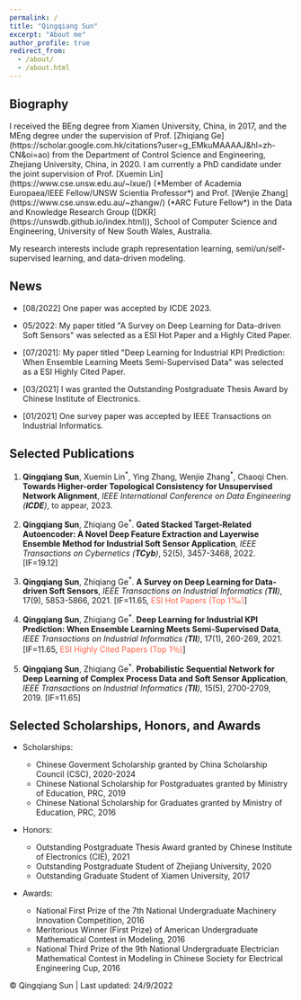 ```yaml
---
permalink: /
title: "Qingqiang Sun"
excerpt: "About me"
author_profile: true
redirect_from: 
  - /about/
  - /about.html
---
```


<h2 id="biography"> Biography</h2>
I received the BEng degree from Xiamen University, China, in 2017, and the MEng degree under the supervision of Prof. [Zhiqiang Ge](https://scholar.google.com.hk/citations?user=g_EMkuMAAAAJ&hl=zh-CN&oi=ao) from the Department of Control Science and Engineering, Zhejiang University, China, in 2020. I am currently a PhD candidate under the joint supervision of Prof. [Xuemin Lin](https://www.cse.unsw.edu.au/~lxue/) (*Member of Academia Europaea/IEEE Fellow/UNSW Scientia Professor*) and Prof. [Wenjie Zhang](https://www.cse.unsw.edu.au/~zhangw/) (*ARC Future Fellow*) in the Data and Knowledge Research Group ([DKR](https://unswdb.github.io/index.html)), School of Computer Science and Engineering, University of New South Wales, Australia. 

My research interests include graph representation learning, semi/un/self-supervised learning, and data-driven modeling. 

<h2 id="news"> News</h2>

- \[08/2022\] One paper was accepted by ICDE 2023.

- 05/2022: My paper titled "A Survey on Deep Learning for Data-driven Soft Sensors" was selected as a ESI Hot Paper and a Highly Cited Paper.

- \[07/2021\]: My paper titled "Deep Learning for Industrial KPI Prediction: When Ensemble Learning Meets Semi-Supervised Data" was selected as a ESI Highly Cited Paper.

- \[03/2021\]  I was granted the Outstanding Postgraduate Thesis Award by Chinese Institute of Electronics.

- \[01/2021\] One survey paper was accepted by IEEE Transactions on Industrial Informatics.


<h2 id="publications"> Selected Publications</h2>

1. **Qingqiang Sun**, Xuemin Lin<sup>\*</sup>, Ying Zhang, Wenjie Zhang<sup>\*</sup>, Chaoqi Chen. **Towards Higher-order Topological Consistency for Unsupervised Network Alignment**, *IEEE International Conference on Data Engineering (**ICDE**)*, to appear, 2023.  

2. **Qingqiang Sun**, Zhiqiang Ge<sup>\*</sup>. **Gated Stacked Target-Related Autoencoder: A Novel Deep Feature Extraction and Layerwise Ensemble Method for Industrial Soft Sensor Application**, *IEEE Transactions on Cybernetics (**TCyb**)*, 52(5), 3457-3468, 2022. \[IF=19.12\]  

3. **Qingqiang Sun**, Zhiqiang Ge<sup>\*</sup>. **A Survey on Deep Learning for Data-driven Soft Sensors**, *IEEE Transactions on Industrial Informatics (**TII**)*, 17(9), 5853-5866, 2021. \[IF=11.65, <font color=Tomato>ESI Hot Papers (Top 1‰)</font>\]  

4. **Qingqiang Sun**, Zhiqiang Ge<sup>\*</sup>. **Deep Learning for Industrial KPI Prediction: When Ensemble Learning Meets Semi-Supervised Data**, *IEEE Transactions on Industrial Informatics (**TII**)*, 17(1), 260-269, 2021. \[IF=11.65, <font color=Tomato>ESI Highly Cited Papers (Top 1％)</font>\]  

5. **Qingqiang Sun**, Zhiqiang Ge<sup>\*</sup>. **Probabilistic Sequential Network for Deep Learning of Complex Process Data and Soft Sensor Application**, *IEEE Transactions on Industrial Informatics (**TII**)*, 15(5), 2700-2709, 2019. \[IF=11.65\]  

<h2 id="honors & Awards"> Selected Scholarships, Honors, and Awards</h2>

- Scholarships:
  - Chinese Goverment Scholarship granted by China Scholarship Council (CSC), 2020-2024
  - Chinese National Scholarship for Postgraduates granted by Ministry of Education, PRC, 2019
  - Chinese National Scholarship for Graduates granted by Ministry of Education, PRC, 2016  

- Honors:
  - Outstanding Postgraduate Thesis Award granted by Chinese Institute of Electronics (CIE), 2021
  - Outstanding Postgraduate Student of Zhejiang University, 2020
  - Outstanding Graduate Student of Xiamen University, 2017

- Awards:
  - National First Prize of the 7th National Undergraduate Machinery Innovation Competition, 2016
  - Meritorious Winner (First Prize) of American Undergraduate Mathematical Contest in Modeling, 2016
  - National Third Prize of the 9th National Undergraduate Electrician Mathematical Contest in Modeling in Chinese Society for Electrical Engineering Cup, 2016


<script type="text/javascript" id="clustrmaps" src="//clustrmaps.com/map_v2.js?d=djQAtmR3KX6TaEwxFDWlh01anIcVC0Tbv7U28jpnYzY&cl=ffffff&w=a"></script>
<td align="center" font="Arial">&copy; Qingqiang Sun | Last updated: 24/9/2022</td>
